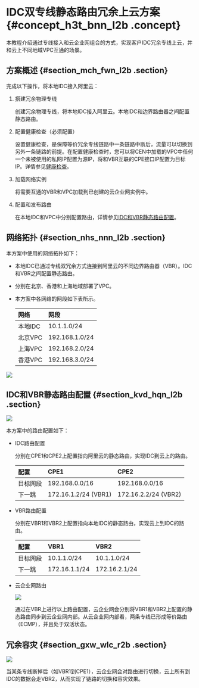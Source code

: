 # IDC双专线静态路由冗余上云方案 {#concept_h3t_bnn_l2b .concept}

本教程介绍通过专线接入和云企业网组合的方式，实现客户IDC冗余专线上云，并和云上不同地域VPC互通的场景。

## 方案概述 {#section_mch_fwn_l2b .section}

完成以下操作，将本地IDC接入阿里云：

1.  搭建冗余物理专线

    创建冗余物理专线，将本地IDC接入阿里云。本地IDC和边界路由器之间配置静态路由。

2.  配置健康检查（必须配置）

    设置健康检查，是保障等价冗余专线链路中一条链路中断后，流量可以切换到另外一条链路的前提。在配置健康检查时，您可以将CEN中加载的VPC中任何一个未被使用的私网IP配置为源IP，将和VBR互联的CPE接口IP配置为目标IP。详情参见[健康检查](../../../../../cn.zh-CN/用户指南/健康检查.md#)。

3.  加载网络实例

    将需要互通的VBR和VPC加载到已创建的云企业网实例中。

4.  配置和发布路由

    在本地IDC和VPC中分别配置路由，详情参见[IDC和VBR静态路由配置](#section_kvd_hqn_l2b)。


## 网络拓扑 {#section_nhs_nnn_l2b .section}

本方案中使用的网络拓扑如下：

-   本地IDC已通过专线双冗余方式连接到阿里云的不同边界路由器（VBR）。IDC和VBR之间配置静态路由。
-   分别在北京、香港和上海地域部署了VPC。
-   本方案中各网络的网段如下表所示。

    |网络|网段|
    |:-|:-|
    |本地IDC|10.1.1.0/24|
    |北京VPC|192.168.1.0/24|
    |上海VPC|192.168.2.0/24|
    |香港VPC|192.168.3.0/24|


![](http://static-aliyun-doc.oss-cn-hangzhou.aliyuncs.com/assets/img/17033/15516883108693_zh-CN.png)

## IDC和VBR静态路由配置 {#section_kvd_hqn_l2b .section}

![](http://static-aliyun-doc.oss-cn-hangzhou.aliyuncs.com/assets/img/17033/15516883108694_zh-CN.png)

本方案中的路由配置如下：

-   IDC路由配置

    分别在CPE1和CPE2上配置指向阿里云的静态路由，实现IDC到云上的路由。

    |配置|CPE1|CPE2|
    |:-|:---|:---|
    |目标网段|192.168.0.0/16|192.168.0.0/16|
    |下一跳|172.16.1.2/24 \(VBR1\)|172.16.2.2/24 \(VBR2\)|

-   VBR路由配置

    分别在VBR1和VBR2上配置指向本地IDC的静态路由，实现云上到IDC的路由。

    |配置|VBR1|VBR2|
    |:-|:---|:---|
    |目标网段|10.1.1.0/24|10.1.1.0/24|
    |下一跳|172.16.1.1/24|172.16.2.1/24|

-   云企业网路由

    ![](http://static-aliyun-doc.oss-cn-hangzhou.aliyuncs.com/assets/img/17033/15516883108695_zh-CN.png)

    通过在VBR上进行以上路由配置，云企业网会分别将VBR1和VBR2上配置的静态路由同步到云企业网内部。从云企业网内部看，两条专线已形成等价路由（ECMP），并且处于双活状态。


## 冗余容灾 {#section_gxw_wlc_r2b .section}

![](http://static-aliyun-doc.oss-cn-hangzhou.aliyuncs.com/assets/img/17033/15516883108696_zh-CN.png)

当某条专线断掉后（如VBR1到CPE1），云企业网会对路由进行切换，云上所有到IDC的数据会走VBR2，从而实现了链路的切换和容灾效果。


